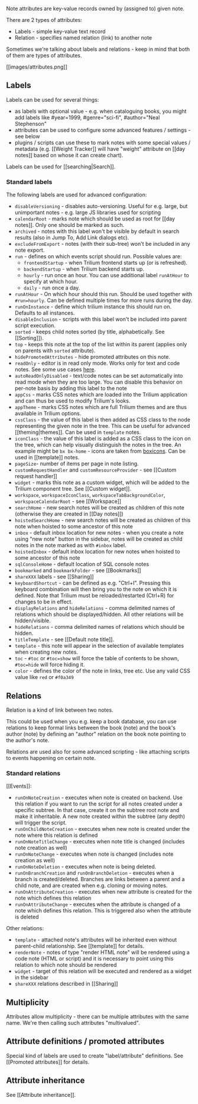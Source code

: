 Note attributes are key-value records owned by (assigned to) given note.

There are 2 types of attributes:

* Labels - simple key-value text record
* Relation - specifies named relation (link) to another note

Sometimes we're talking about labels and relations - keep in mind that both of them are types of attributes.

[[images/attributes.png]]

## Labels
Labels can be used for several things:

* as labels with optional value - e.g. when cataloguing books, you might add labels like #year=1999, #genre="sci-fi", #author="Neal Stephenson"
* attributes can be used to configure some advanced features / settings - see below
* plugins / scripts can use these to mark notes with some special values / metadata (e.g. [[Weight Tracker]] will have "weight" attribute on [[day notes]] based on whose it can create chart).

Labels can be used for [[searching|Search]].

### Standard labels

The following labels are used for advanced configuration:

* `disableVersioning` - disables auto-versioning. Useful for e.g. large, but unimportant notes - e.g. large JS libraries used for scripting
* `calendarRoot` - marks note which should be used as root for [[day notes]]. Only one should be marked as such.
* `archived` - notes with this label won't be visible by default in search results (also in Jump To, Add Link dialogs etc). 
* `excludeFromExport` - notes (with their sub-tree) won't be included in any note export.
* `run` - defines on which events script should run. Possible values are:
   * `frontendStartup` - when Trilium frontend starts up (or is refreshed).
   * `backendStartup` - when Trilium backend starts up.
   * `hourly` - run once an hour. You can use additional label `runAtHour` to specify at which hour.
   * `daily` - run once a day.
* `runAtHour` - On which hour should this run. Should be used together with `#run=hourly`. Can be defined multiple times for more runs during the day.
* `runOnInstance` - define which trilium instance this should run on. Defaults to all instances.
* `disableInclusion` - scripts with this label won't be included into parent script execution.
* `sorted` - keeps child notes sorted (by title, alphabetically. See [[Sorting]]).
* `top` - keeps this note at the top of the list within its parent (applies only on parents with `sorted` attribute).
* `hidePromotedAttributes` - hide promoted attributes on this note.
* `readOnly` - editor is in read only mode. Works only for text and code notes. See some use cases [here](https://github.com/zadam/trilium/issues/371).
* `autoReadOnlyDisabled` - text/code notes can be set automatically into read mode when they are too large. You can disable this behavior on per-note basis by adding this label to the note
* `appCss` - marks CSS notes which are loaded into the Trilium application and can thus be used to modify Trilium's looks.
* `appTheme` - marks CSS notes which are full Trilium themes and are thus available in Trilium options.
* `cssClass` - the value of this label is then added as CSS class to the node representing the given note in the tree. This can be useful for advanced [[theming|themes]]. Can be used in `template` notes.
* `iconClass` - the value of this label is added as a CSS class to the icon on the tree, which can help visually distinguish the notes in the tree. An example might be `bx bx-home` - icons are taken from [boxicons](https://boxicons.com/). Can be used in [[template]] notes.
* `pageSize`- number of items per page in note listing.
* `customRequestHandler` and `customResourceProvider` - see [[Custom request handler]]
* `widget` - marks this note as a custom widget, which will be added to the Trilium component tree. See [[Custom widget]].
* `workspace`, `workspaceIconClass`, `workspaceTabBackgroundColor`, `workspaceCalendarRoot` - see [[Workspace]] 
* `searchHome` - new search notes will be created as children of this note (otherwise they are created in [[Day notes]])
* `hoistedSearchHome` - new search notes will be created as children of this note when hoisted to some ancestor of this note
* `inbox` - default inbox location for new notes - when you create a note using "new note" button in the sidebar, notes will be created as child notes in the note marked as with `#inbox` label.
* `hoistedInbox` - default inbox location for new notes when hoisted to some ancestor of this note
* `sqlConsoleHome` - default location of SQL console notes
* `bookmarked` and `bookmarkFolder` - see [[Bookmarks]]
* `shareXXX` labels - see [[Sharing]]
* `keyboardShortcut` - can be defined as e.g. "Ctrl+I". Pressing this keyboard combination will then bring you to the note on which it is defined. Note that Trilium must be reloaded/restarted (Ctrl+R) for changes to be in effect.
* `displayRelations` and `hideRelations` - comma delimited names of relations which should be displayed/hidden. All other relations will be hidden/visible.
* `hideRelations` - comma delimited names of relations which should be hidden. 
* `titleTemplate` - see [[Default note title]].
* `template` - this note will appear in the selection of available templates when creating new notes.
* `toc` - `#toc` or `#toc=show` will force the table of contents to be shown, `#toc=hide` will force hiding it. 
* `color` - defines the color of the note in links, tree etc. Use any valid CSS value like `red` or `#f0a349`

## Relations
Relation is a kind of link between two notes.

This could be used when you e.g. keep a book database, you can use relations to keep formal links between the book (note) and the book's author (note) by defining an "author" relation on the book note pointing to the author's note.

Relations are used also for some advanced scripting - like attaching scripts to events happening on certain note.

### Standard relations

[[Events]]:
* `runOnNoteCreation` - executes when note is created on backend. Use this relation if you want to run the script for all notes created under a specific subtree. In that case, create it on the subtree root note and make it inheritable. A new note created within the subtree (any depth) will trigger the script.
* `runOnChildNoteCreation` - executes when new note is created under the note where this relation is defined
* `runOnNoteTitleChange` - executes when note title is changed (includes note creation as well)
* `runOnNoteChange` - executes when note is changed (includes note creation as well)
* `runOnNoteDeletion` - executes when note is being deleted.
* `runOnBranchCreation` and `runOnBranchDeletion` - executes when a branch is created/deleted. Branches are links between a parent and a child note, and are created when e.g. cloning or moving notes.
* `runOnAttributeCreation` - executes when new attribute is created for the note which defines this relation
* `runOnAttributeChange` -  executes when the attribute is changed of a note which defines this relation. This is triggered also when the attribute is deleted

Other relations:
* `template` - attached note's attributes will be inherited even without parent-child relationship. See [[template]] for details.
* `renderNote` - notes of type "render HTML note" will be rendered using a code note (HTML or script) and it is necessary to point using this relation to which note should be rendered
* `widget` - target of this relation will be executed and rendered as a widget in the sidebar
* `shareXXX` relations described in [[Sharing]]

## Multiplicity

Attributes allow multiplicity - there can be multiple attributes with the same name. We're then calling such attributes "multivalued".

## Attribute definitions / promoted attributes

Special kind of labels are used to create "label/attribute" definitions. See  [[Promoted attributes]] for details.

## Attribute inheritance

See [[Attribute inheritance]].
